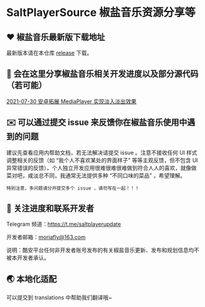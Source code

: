 # SaltPlayerSource 椒盐音乐资源分享等

## ❤️ 椒盐音乐最新版下载地址

最新版本请在本仓库 [release](https://github.com/Moriafly/SaltPlayerSource/releases) 下载。

## 🌈 会在这里分享椒盐音乐相关开发进度以及部分源代码（若可能）

[2021-07-30 安卓拓展 MediaPlayer 实现淡入淡出效果](https://blog.csdn.net/Moriafly/article/details/119251186)

## ✉️ 可以通过提交 issue 来反馈你在椒盐音乐使用中遇到的问题

建议先查看应用内帮助文档，若无法解决请提交 issue 。注意不接收任何 UI 样式调整相关的反馈（如 “我个人不喜欢某处的界面样子” 等等主观反馈，但不包含 UI 异常错误的反馈），个人独立开发应用很难很难很难做到符合人人的喜欢，就像做菜对吧，咸淡总不同，我通常无法提供多种 “不同口味的菜品” ，希望理解。

`特别注意，多问题请分开提交多个 issue ，请勿写在一起！！！`

## 📧 关注进度和联系开发者

Telegram 频道：https://t.me/saltplayerupdate

开发者邮箱：moriafly@163.com

说明：酷安平台任何非开发者账号发布的有关椒盐音乐更新、发布和规划信息均不被本开发者承认。

## 🌏 本地化适配

可以提交到 translations 中帮助我们翻译哦~